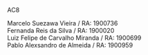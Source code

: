 AC8

Marcelo Suezawa Vieira / RA: 1900736  
Fernanda Reis da Silva / RA: 1900020  
Luiz Felipe de Carvalho Miranda / RA: 1900699  
Pablo Alexsandro de Almeida / RA: 1900959  
